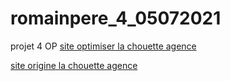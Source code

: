 # romainpere_4_05072021
 projet 4 OP
[ site optimiser la chouette agence ](https://xingite.github.io/romainpere_4_05072021/optimize/)

[site origine la chouette agence](https://xingite.github.io/romainpere_4_05072021/origin/)